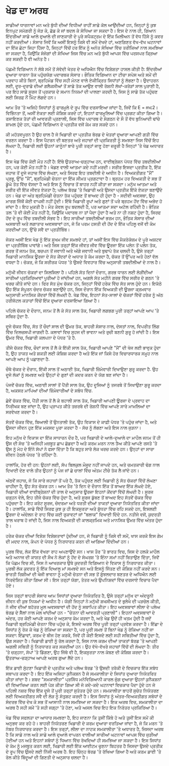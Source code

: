 # ਖੇਡ ਦਾ ਅਰਥ

ਸਾਡੀਆਂ ਧਾਰਨਾਵਾਂ ਮਨ ਅਤੇ ਬੁੱਧੀ ਦੀਆਂ ਵਿਧੀਆਂ ਰਾਹੀਂ ਸਾਡੇ ਕੋਲ ਆਉਂਦੀਆਂ ਹਨ, ਜਿਨ੍ਹਾਂ ਨੂੰ ਕੁਝ ਇਨਪੁਟ ਸਮੱਗਰੀ ਨੂੰ ਜੋੜ ਕੇ, ਛੱਡ ਕੇ ਜਾਂ ਬਦਲ ਕੇ ਸੋਧਿਆ ਜਾ ਸਕਦਾ ਹੈ। ਇਸ ਦੇ ਨਾਲ ਹੀ, ਗਿਆਨ ਇੰਦਰੀਆਂ ਸਾਡੇ ਆਲੇ ਦੁਆਲੇ ਦੀ ਜਾਣਕਾਰੀ ਦੇ ਪੂਰੇ ਸਪੈਕਟ੍ਰਮ ਦੇ ਇੱਕ ਮਿਲੀਅਨ ਤੋਂ ਵੱਧ ਹਿੱਸੇ ਨੂੰ ਕਵਰ ਨਹੀਂ ਕਰਦੀਆਂ। ਸੰਸਾਰ ਜਿਵੇਂ ਕਿ ਅਸੀਂ ਇਸਨੂੰ ਕਿਸੇ ਵੀ ਸਮੇਂ ਦੇਖਦੇ ਹਾਂ, ਅਣਗਿਣਤ ਵੱਖ-ਵੱਖ ਘਟਨਾਵਾਂ ਦਾ ਇੱਕ ਛੋਟਾ ਜਿਹਾ ਹਿੱਸਾ ਹੈ, ਜਿਨ੍ਹਾਂ ਵਿੱਚੋਂ ਹਰ ਇੱਕ ਨੂੰ ਅਨੰਤ ਸੰਖਿਆ ਵਿੱਚ ਤਰੀਕਿਆਂ ਨਾਲ ਸਮਝਿਆ ਜਾ ਸਕਦਾ ਹੈ, ਕਿਉਂਕਿ ਸੰਜੋਗਾਂ ਦੀ ਸੰਖਿਆ ਜਿਸ ਵਿੱਚ ਮਨ ਅਤੇ ਬੁੱਧੀ ਆਪਸ ਵਿੱਚ ਪਰਸਪਰ ਕ੍ਰਿਆ ਕਰ ਸਕਦੀ ਹੈ ਵੀ ਅਨੰਤ ਹੈ।

ਪੱਛਮੀ ਵਿਗਿਆਨ ਨੇ ਲੰਬੇ ਸਮੇਂ ਤੋਂ ਸੰਵੇਦੀ ਖੇਤਰ ਦੇ ਅਧਿਐਨ ਵਿੱਚ ਵਿਸ਼ੇਸ਼ਤਾ ਹਾਸਲ ਕੀਤੀ ਹੈ: ਇੰਦਰੀਆਂ ਦੁਆਰਾ ਧਾਰਨਾ ਤੱਕ ਪਹੁੰਚਯੋਗ ਪਦਾਰਥਕ ਸੰਸਾਰ। ਭੌਤਿਕ ਵਿਗਿਆਨ ਦਾ ਟੀਚਾ ਸਪੇਸ ਅਤੇ ਸਮੇਂ ਦੀ ਪਰਵਾਹ ਕੀਤੇ ਬਿਨਾਂ, ਬ੍ਰਹਿਮੰਡ ਵਿੱਚ ਸਹੀ ਮੰਨਣ ਵਾਲੇ ਏਕੀਕ੍ਰਿਤ ਸਿਧਾਂਤਾਂ ਨੂੰ ਲੱਭਣਾ ਹੈ। ਉਦਾਹਰਨ ਲਈ, ਦੂਰ-ਦੁਰਾਡੇ ਦੀਆਂ ਗਲੈਕਸੀਆਂ ਤੋਂ ਸਾਡੇ ਤੱਕ ਆਉਣ ਵਾਲੀ ਰੋਸ਼ਨੀ ਲੱਖਾਂ-ਕਰੋੜਾਂ ਸਾਲ ਪੁਰਾਣੀ ਹੈ, ਪਰ ਇਹ ਸਾਡੇ ਸੂਰਜ ਤੋਂ ਪ੍ਰਕਾਸ਼ ਦੇ ਸਮਾਨ ਨਿਯਮਾਂ ਦੀ ਪਾਲਣਾ ਕਰਦੀ ਹੈ, ਜਿਸ ਨੂੰ ਸਾਡੇ ਤੱਕ ਪਹੁੰਚਣ ਲਈ ਸਿਰਫ਼ ਨੌਂ ਮਿੰਟ ਲੱਗਦੇ ਹਨ।

ਆਮ ਤੌਰ 'ਤੇ ਅਜਿਹੇ ਸਿਧਾਂਤਾਂ ਨੂੰ ਫਾਰਮੂਲੇ ਦੇ ਰੂਪ ਵਿੱਚ ਦਰਸਾਇਆ ਜਾਂਦਾ ਹੈ, ਜਿਵੇਂ ਕਿ E = mc2। ਵਿਭਿੰਨਤਾ ਤੋਂ, ਅਸੀਂ ਏਕਤਾ ਲਈ ਕੋਸ਼ਿਸ਼ ਕਰਦੇ ਹਾਂ, ਇਹਨਾਂ ਫਾਰਮੂਲਿਆਂ ਵਿੱਚ ਪ੍ਰਗਟ ਕੀਤਾ ਗਿਆ ਹੈ। ਰਸਾਇਣਕ ਤੱਤਾਂ ਦੀ ਆਵਰਤੀ ਪ੍ਰਣਾਲੀ, ਜਿਸ ਵਿੱਚ ਪਦਾਰਥ ਦੇ ਸੰਗਠਨ ਦੇ ਸੌ ਤੋਂ ਵੱਧ ਬੁਨਿਆਦੀ ਢਾਂਚੇ ਸ਼ਾਮਲ ਹੁੰਦੇ ਹਨ, ਪੱਛਮੀ ਵਿਗਿਆਨ ਦੇ ਪ੍ਰਤੀਕ ਵਜੋਂ ਕੰਮ ਕਰ ਸਕਦੇ ਹਨ।

ਕੀ ਮਹੱਤਵਪੂਰਨ ਹੈ ਉਹ ਚਾਲ ਹੈ ਜੋ ਖਿਡਾਰੀ ਦਾ ਪ੍ਰਤੀਕ ਬੋਰਡ ਦੇ ਖੇਤਰਾਂ ਦੁਆਰਾ ਆਪਣੀ ਗਤੀ ਵਿੱਚ ਵਰਣਨ ਕਰਦਾ ਹੈ। ਇਸ ਪੈਟਰਨ ਦੀ ਬਣਤਰ ਅਤੇ ਜਹਾਜ਼ਾਂ ਦੀ ਪ੍ਰਕਿਰਤੀ ਨੂੰ ਸਮਝਣਾ ਜਿਸ ਵਿੱਚੋਂ ਇਹ ਲੰਘਦਾ ਹੈ, ਖਿਡਾਰੀ ਲਈ ਉਹਨਾਂ ਕਾਨੂੰਨਾਂ ਬਾਰੇ ਪੂਰੀ ਤਰ੍ਹਾਂ ਜਾਣੂ ਹੋਣਾ ਜ਼ਰੂਰੀ ਹੈ ਜਿਨ੍ਹਾਂ 'ਤੇ ਖੇਡ ਅਧਾਰਤ ਹੈ।

ਇਸ ਖੇਡ ਵਿੱਚ ਕੋਈ ਮੌਤ ਨਹੀਂ ਹੈ: ਇੱਥੇ ਉਤਰਾਅ-ਚੜ੍ਹਾਅ ਹਨ, ਵਾਈਬ੍ਰੇਸ਼ਨ ਪੱਧਰ ਵਿੱਚ ਤਬਦੀਲੀਆਂ ਹਨ, ਪਰ ਕੋਈ ਮੌਤ ਨਹੀਂ ਹੈ। ਖੇਡਣ ਵਾਲੀ ਆਤਮਾ ਕਦੇ ਨਹੀਂ ਮਰਦੀ। ਸਰੀਰ ਇਸਦਾ ਪ੍ਰਤੀਕ ਹੈ, ਇੱਕ ਜਹਾਜ਼ ਤੋਂ ਦੂਜੇ ਜਹਾਜ਼ ਵਿੱਚ ਲੰਘਣਾ, ਅਤੇ ਸਿਰਫ ਇਹ ਤਬਦੀਲੀ ਦੇ ਅਧੀਨ ਹੈ। ਵਿਅਕਤੀਗਤ "ਮੈਂ" ਪ੍ਰਭੂ, ਉੱਚ "ਮੈਂ", ਬ੍ਰਹਿਮੰਡੀ ਚੇਤਨਾ ਦਾ ਇੱਕ ਸੀਮਤ ਪ੍ਰਗਟਾਵਾ ਹੈ। ਬ੍ਰਹਮ ਹਰ ਵਿਅਕਤੀ ਦੇ ਸਭ ਤੋਂ ਡੂੰਘੇ ਤੱਤ ਵਿੱਚ ਵੱਸਦਾ ਹੈ ਅਤੇ ਇਸ ਨੂੰ ਵਿਚਾਰ ਤੋਂ ਬਾਹਰ ਨਹੀਂ ਕੀਤਾ ਜਾ ਸਕਦਾ। ਮਨੁੱਖ ਆਤਮਾ ਅਤੇ ਸਰੀਰ ਦੀ ਇੱਕ ਜੀਵਤ ਏਕਤਾ ਹੈ; ਪਲੇਅ ਬੋਰਡ 'ਤੇ ਖਿਡਾਰੀ ਅਤੇ ਉਸਦਾ ਪ੍ਰਤੀਕ ਇੱਕੋ ਏਕਤਾ ਬਣਾਉਂਦੇ ਹਨ। ਖੇਡ ਦਾ ਅੰਤ ਬ੍ਰਹਿਮੰਡੀ ਚੇਤਨਾ ਤੱਕ ਪਹੁੰਚਣ ਤੋਂ ਬਾਅਦ ਹੀ ਹੁੰਦਾ ਹੈ - ਸਦੀਵੀ ਅਵਸਥਾ, ਉਹ ਮਾਰਗ ਜਿੱਥੋਂ ਕੋਈ ਵਾਪਸੀ ਨਹੀਂ ਹੁੰਦੀ। ਇੱਥੇ ਖਿਡਾਰੀ ਰੂਪਾਂ ਅਤੇ ਗੁਣਾਂ ਤੋਂ ਪਰੇ ਬ੍ਰਹਮ ਹੋਂਦ ਵਿੱਚ ਅਭੇਦ ਹੋ ਜਾਂਦਾ ਹੈ। ਇਹ ਮੁਕਤੀ ਹੈ। ਮੌਤ ਕੇਵਲ ਰੂਪ ਬਦਲਦੀ ਹੈ, ਪਰ ਆਤਮਾ ਸਦਾ ਅਟੱਲ ਰਹਿੰਦੀ ਹੈ। ਭੌਤਿਕ ਤਲ 'ਤੇ ਵੀ ਕੋਈ ਮੌਤ ਨਹੀਂ ਹੈ, ਕਿਉਂਕਿ ਪਦਾਰਥ ਨਾ ਤਾਂ ਪੈਦਾ ਹੁੰਦਾ ਹੈ ਅਤੇ ਨਾ ਹੀ ਨਸ਼ਟ ਹੁੰਦਾ ਹੈ, ਸਿਰਫ ਹੋਂਦ ਦੇ ਰੂਪ ਵਿੱਚ ਤਬਦੀਲੀ ਸੰਭਵ ਹੈ। ਇਹ ਸਾਰੀਆਂ ਤਬਦੀਲੀਆਂ ਭਰਮ ਹਨ, ਭੌਤਿਕ ਸੰਸਾਰ ਦੀਆਂ ਅਸਥਾਈ ਅਤੇ ਲਗਾਤਾਰ ਅਵਸਥਾਵਾਂ ਹਨ, ਜੋ ਕਿ ਪਰਮ ਹਸਤੀ ਦੀ ਹੋਂਦ ਦੇ ਇੱਕ ਪਹਿਲੂ ਵਜੋਂ ਵੀ ਕੰਮ ਕਰਦੀਆਂ ਹਨ, ਉੱਚੇ ਸਵੈ ਦਾ ਪ੍ਰਤੀਬਿੰਬ।

ਜੇਕਰ ਅਸੀਂ ਇਸ ਖੇਡ ਨੂੰ ਇੱਕ ਸੂਖਮ ਜੀਵ ਸਮਝਦੇ ਹਾਂ, ਤਾਂ ਅਸੀਂ ਇਸ ਵਿੱਚ ਮੈਕਰੋਕੋਜ਼ਮ ਦੇ ਪੂਰੇ ਅਸ਼ਟਵ ਦਾ ਪ੍ਰਤੀਬਿੰਬ ਪਾਵਾਂਗੇ। ਅਤੇ ਜਿਸ ਤਰ੍ਹਾਂ ਇੱਕ ਜੀਵਤ ਜੀਵ ਵਿੱਚ ਊਰਜਾ ਇੱਕ ਪਲੇਨ ਤੋਂ ਪਲੇਨ ਤੱਕ, ਗਰਭ ਤੋਂ ਜਨਮ ਤੱਕ, ਬਚਪਨ ਤੋਂ ਜਵਾਨੀ ਅਤੇ ਅੱਗੇ ਜਵਾਨੀ ਅਤੇ ਬੁਢਾਪੇ ਤੱਕ ਚਲਦੀ ਹੈ, ਉਸੇ ਤਰ੍ਹਾਂ ਖਿਡਾਰੀ ਮਾਨਸਿਕ ਊਰਜਾ ਦੇ ਸੱਤ ਕੇਂਦਰਾਂ ਦੇ ਅਧਾਰ ਤੇ ਕੰਮ ਕਰਦਾ ਹੈ, ਚੱਕਰ ਤੋਂ ਉੱਪਰ ਅਤੇ ਹੇਠਾਂ ਵੱਲ ਵਧਦਾ ਹੈ। ਚੱਕਰ, ਜੋ ਕਿ ਸਰੀਰਕ ਪੱਧਰ 'ਤੇ ਉਸਦੇ ਵਿਵਹਾਰ ਵਿੱਚ ਅਨੁਸਾਰੀ ਤਬਦੀਲੀਆਂ ਦੇ ਨਾਲ ਹੈ।

ਮਨੁੱਖੀ ਜੀਵਨ ਚੱਕਰਾਂ ਦਾ ਸਿਲਸਿਲਾ ਹੈ। ਪਹਿਲੇ ਸੱਤ ਦਿਨਾਂ ਦੌਰਾਨ, ਗਰਭ ਧਾਰਨ ਲਈ ਲੋੜੀਂਦੀਆਂ ਸਾਰੀਆਂ ਪ੍ਰਕਿਰਿਆਵਾਂ ਪੂਰੀਆਂ ਹੋ ਜਾਂਦੀਆਂ ਹਨ, ਅਗਲੇ ਸੱਤ ਮਹੀਨੇ ਗਰਭ ਵਿੱਚ ਸਰੀਰ ਦੇ ਗਠਨ 'ਤੇ ਖਰਚ ਕੀਤੇ ਜਾਂਦੇ ਹਨ। ਫਿਰ ਸੱਤ ਮੁੱਖ ਚੱਕਰ ਹਨ, ਜਿਨ੍ਹਾਂ ਵਿੱਚੋਂ ਹਰੇਕ ਵਿੱਚ ਸੱਤ ਸਾਲ ਹੁੰਦੇ ਹਨ। ਇਕੱਠੇ ਉਹ ਇੱਕ ਸੰਪੂਰਨ ਚੰਦਰ ਚੱਕਰ ਬਣਾਉਂਦੇ ਹਨ, ਜਿਸ ਦੌਰਾਨ ਇੱਕ ਵਿਅਕਤੀ ਦੀ ਊਰਜਾ ਕ੍ਰਮਵਾਰ ਅਨੁਸਾਰੀ ਮਾਨਸਿਕ ਕੇਂਦਰਾਂ ਵਿੱਚੋਂ ਲੰਘਦੀ ਹੈ. ਖੇਡ ਵਿੱਚ, ਇਹਨਾਂ ਸੱਤ-ਸਾਲਾਂ ਦੇ ਚੱਕਰਾਂ ਵਿੱਚੋਂ ਹਰੇਕ ਨੂੰ ਅੱਠ ਹਰੀਜੱਟਲ ਕਤਾਰਾਂ ਵਿੱਚੋਂ ਇੱਕ ਦੁਆਰਾ ਦਰਸਾਇਆ ਗਿਆ ਹੈ।

ਪਹਿਲੇ ਚੱਕਰ ਦੇ ਦੌਰਾਨ, ਜਨਮ ਤੋਂ ਲੈ ਕੇ ਸੱਤ ਸਾਲ ਤੱਕ, ਖਿਡਾਰੀ ਲਗਭਗ ਪੂਰੀ ਤਰ੍ਹਾਂ ਆਪਣੇ ਆਪ 'ਤੇ ਸਥਿਰ ਹੁੰਦਾ ਹੈ.

ਦੂਜੇ ਚੱਕਰ ਵਿੱਚ, ਸੱਤ ਤੋਂ ਚੌਦਾਂ ਸਾਲ ਦੀ ਉਮਰ ਤੱਕ, ਬਾਹਰੀ ਸੰਸਾਰ ਨਾਲ, ਦੋਸਤਾਂ ਨਾਲ, ਵਿਪਰੀਤ ਲਿੰਗ ਵਿੱਚ ਦਿਲਚਸਪੀ ਜਾਗਦੀ ਹੈ. ਕਲਾਵਾਂ ਵਿਚ ਸੁਹਜ ਦੀ ਭਾਵਨਾ ਅਤੇ ਰੁਚੀ ਬਣਨੀ ਸ਼ੁਰੂ ਹੋ ਜਾਂਦੀ ਹੈ। ਇਸ ਉਮਰ ਵਿੱਚ, ਖਿਡਾਰੀ ਕਲਪਨਾ ਦੇ ਪੱਧਰ 'ਤੇ ਹੈ.

ਤੀਜੇ ਚੱਕਰ ਵਿੱਚ, ਚੌਦਾਂ ਸਾਲ ਤੋਂ ਲੈ ਕੇ ਇੱਕੀ ਸਾਲ ਤੱਕ, ਖਿਡਾਰੀ ਆਪਣੇ "ਮੈਂ" ਦੀ ਖੋਜ ਲਈ ਭਾਵੁਕ ਹੁੰਦਾ ਹੈ, ਉਹ ਤਾਕਤ ਅਤੇ ਸ਼ਕਤੀ ਲਈ ਕੋਸ਼ਿਸ਼ ਕਰਦਾ ਹੈ ਅਤੇ ਇੱਕ ਜਾਂ ਕਿਸੇ ਹੋਰ ਵਿਚਾਰਧਾਰਕ ਸਮੂਹ ਨਾਲ ਆਪਣੇ ਆਪ ਨੂੰ ਪਛਾਣਦਾ ਹੈ.

ਚੌਥੇ ਚੱਕਰ ਦੇ ਦੌਰਾਨ, ਇੱਕੀ ਸਾਲ ਤੋਂ ਅਠਾਈ ਤੱਕ, ਖਿਡਾਰੀ ਜ਼ਿੰਮੇਵਾਰੀ ਦਿਖਾਉਣਾ ਸ਼ੁਰੂ ਕਰਦਾ ਹੈ. ਉਹ ਦੂਜੇ ਲੋਕਾਂ ਨੂੰ ਸਮਝਣ ਅਤੇ ਉਨ੍ਹਾਂ ਦੇ ਗੁਣਾਂ ਦੀ ਕਦਰ ਕਰਨ ਦੇ ਯੋਗ ਬਣ ਜਾਂਦਾ ਹੈ।

ਪੰਜਵੇਂ ਚੱਕਰ ਵਿੱਚ, ਅਠਾਈ ਸਾਲਾਂ ਤੋਂ ਪੈਂਤੀ ਸਾਲ ਤੱਕ, ਉਹ ਦੂਜਿਆਂ ਨੂੰ ਤਜਰਬੇ ਤੋਂ ਸਿਖਾਉਣਾ ਸ਼ੁਰੂ ਕਰਦਾ ਹੈ, ਅਕਸਰ ਮਾਪਿਆਂ ਦੀਆਂ ਜ਼ਿੰਮੇਵਾਰੀਆਂ ਦੇ ਸਬੰਧ ਵਿੱਚ.

ਛੇਵੇਂ ਚੱਕਰ ਵਿੱਚ, ਪੈਂਤੀ ਸਾਲ ਤੋਂ ਲੈ ਕੇ ਬਹਾਲੀ ਸਾਲ ਤੱਕ, ਖਿਡਾਰੀ ਆਪਣੀ ਊਰਜਾ ਦੇ ਪ੍ਰਵਾਹ ਦਾ ਨਿਰੀਖਕ ਬਣ ਜਾਂਦਾ ਹੈ, ਉਹ ਪ੍ਰਾਪਤ ਕੀਤੇ ਤਜ਼ਰਬੇ ਦੀ ਰੋਸ਼ਨੀ ਵਿੱਚ ਆਪਣੇ ਸਾਰੇ ਮਾਮਲਿਆਂ ਦਾ ਸਰਵੇਖਣ ਕਰਦਾ ਹੈ।

ਸੱਤਵੇਂ ਚੱਕਰ ਵਿੱਚ, ਬਿਆਲੀ ਤੋਂ ਉਨਤਾਲੀ ਤੱਕ, ਉਹ ਵਿਕਾਸ ਦੇ ਕਾਫ਼ੀ ਪੱਧਰ 'ਤੇ ਪਹੁੰਚ ਜਾਂਦਾ ਹੈ, ਅਤੇ ਉਸਦਾ ਜੀਵਨ ਹੁਣ ਇੱਕ ਮਕਸਦ ਪੂਰਾ ਕਰਦਾ ਹੈ - ਸੱਚ ਨੂੰ ਲੱਭਣਾ ਅਤੇ ਇਸ ਨਾਲ ਜੁੜਨਾ।

ਇਹ ਮਨੁੱਖ ਦੇ ਵਿਕਾਸ ਦਾ ਇੱਕ ਸਾਧਾਰਨ ਦੌਰ ਹੈ, ਪਰ ਖਿਡਾਰੀ ਦੇ ਆਲੇ-ਦੁਆਲੇ ਦਾ ਮਾਹੌਲ ਜਨਮ ਤੋਂ ਹੀ ਉਸ ਦੀ ਸੋਚ 'ਤੇ ਅਜਿਹੀ ਮਜ਼ਬੂਤ ਛਾਪ ਛੱਡਦਾ ਹੈ ਅਤੇ ਕਰਮ ਮਰਨ ਨਾਲ ਤੈਅ ਕੀਤੇ ਆਪਣੇ ਰਸਤੇ 'ਤੇ ਉਸ ਨੂੰ ਮੋਹ ਦੇ ਇੰਨੇ ਸੱਪਾਂ ਨੇ ਫਸਾ ਦਿੱਤਾ ਹੈ ਕਿ ਬਹੁਤ ਸਾਰੇ ਲੋਕ ਖਰਚ ਕਰਦੇ ਹਨ। ਉਨ੍ਹਾਂ ਦਾ ਸਾਰਾ ਜੀਵਨ ਹੇਠਲੇ ਪੱਧਰ 'ਤੇ ਰਹਿੰਦਾ ਹੈ.

ਹਾਲਾਂਕਿ, ਹੋਰ ਵੀ ਹਨ: ਉਹਨਾਂ ਲਈ, ਸੱਪ ਬਿਲਕੁਲ ਮੌਜੂਦ ਨਹੀਂ ਜਾਪਦੇ ਹਨ, ਅਤੇ ਚਮਤਕਾਰੀ ਢੰਗ ਨਾਲ ਦਿਖਾਈ ਦੇਣ ਵਾਲੇ ਤੀਰ ਉਹਨਾਂ ਨੂੰ ਪੰਜ ਜਾਂ ਛੇ ਚਾਲਾਂ ਵਿੱਚ ਅੰਤਮ ਟੀਚੇ ਤੱਕ ਲੈ ਜਾਂਦੇ ਹਨ।

ਅੱਠਵੇਂ ਜਹਾਜ਼, ਜੋ ਕਿ ਸਾਰੇ ਜਹਾਜ਼ਾਂ ਤੋਂ ਪਰੇ ਹੈ, ਤੱਕ ਪਹੁੰਚਣ ਲਈ ਖਿਡਾਰੀ ਨੂੰ ਸੱਤ ਚੱਕਰਾਂ ਵਿੱਚੋਂ ਲੰਘਣਾ ਚਾਹੀਦਾ ਹੈ, ਉਹ ਸੱਤ ਚੱਕਰ ਹਨ। ਆਮ ਤੌਰ 'ਤੇ ਦਿਨ ਦੇ ਦੌਰਾਨ ਇੱਕ ਤੋਂ ਬਾਅਦ ਇੱਕ ਲੰਘਦੇ ਹੋਏ, ਖਿਡਾਰੀ ਦੀਆਂ ਵਾਈਬ੍ਰੇਸ਼ਨਾਂ ਦੀ ਤਾਲ ਦੇ ਅਨੁਸਾਰ ਊਰਜਾ ਇਹਨਾਂ ਕੇਂਦਰਾਂ ਵਿੱਚੋਂ ਲੰਘਦੀ ਹੈ। ਸੂਰਜ ਚੜ੍ਹਨ ਵੇਲੇ, ਇਹ ਤੀਜੇ ਚੱਕਰ ਵਿੱਚ ਹੁੰਦਾ ਹੈ, ਅਤੇ ਸੂਰਜ ਡੁੱਬਣ ਤੋਂ ਬਾਅਦ ਇਹ ਸੱਤਵੇਂ ਚੱਕਰ ਵਿੱਚ ਪਹੁੰਚਦਾ ਹੈ। ਇਹ ਕਰੰਟ ਸੂਰਜ, ਚੰਦਰਮਾ ਅਤੇ ਧਰਤੀ ਦੀਆਂ ਤਾਕਤਾਂ ਦੁਆਰਾ ਨਿਯੰਤਰਿਤ ਕੀਤਾ ਜਾਂਦਾ ਹੈ। ਹਾਲਾਂਕਿ, ਸਾਡੇ ਵਿੱਚੋਂ ਸਿਰਫ ਕੁਝ ਕੁ ਹੀ ਇਕਸੁਰਤਾ ਅਤੇ ਸ਼ੁੱਧਤਾ ਵਿੱਚ ਰਹਿ ਸਕਦੇ ਹਨ, ਇਸਲਈ ਊਰਜਾ ਦੇ ਅੰਦੋਲਨ ਦੇ ਰਾਹ ਵਿੱਚ ਕਈ ਰੁਕਾਵਟਾਂ ਜਾਂ "ਬਲਾਕ" ਦਿਖਾਈ ਦਿੰਦੇ ਹਨ. ਨਤੀਜੇ ਵਜੋਂ, ਕੁਦਰਤੀ ਤਾਲ ਖਰਾਬ ਹੋ ਜਾਂਦੀ ਹੈ, ਜਿਸ ਨਾਲ ਵਿਅਕਤੀ ਦੀ ਕਾਲਕ੍ਰਮਿਕ ਅਤੇ ਮਾਨਸਿਕ ਉਮਰ ਵਿੱਚ ਅੰਤਰ ਹੁੰਦਾ ਹੈ।

ਹਰੇਕ ਚੱਕਰ ਦੀਆਂ ਵਿਸ਼ੇਸ਼ ਵਿਸ਼ੇਸ਼ਤਾਵਾਂ ਹੁੰਦੀਆਂ ਹਨ, ਜੋ ਖਿਡਾਰੀ ਨੂੰ ਕਿਸੇ ਵੀ ਸਮੇਂ, ਖਾਸ ਕਰਕੇ ਇਸ ਗੇਮ ਦੀ ਮਦਦ ਨਾਲ, ਕੰਪਨ ਦੇ ਪੱਧਰ ਨੂੰ ਨਿਰਧਾਰਤ ਕਰਨ ਦੀ ਆਗਿਆ ਦਿੰਦੀਆਂ ਹਨ।

ਪੂਰਬ ਵਿੱਚ, ਲੋਕ ਇੱਕ ਵੱਖਰਾ ਰਾਹ ਅਪਣਾਉਂਦੇ ਸਨ। ਖਾਸ ਤੌਰ 'ਤੇ ਭਾਰਤ ਵਿਚ, ਜਿਸ ਦੇ ਹਲਕੇ ਮਾਹੌਲ ਅਤੇ ਅਨਾਜ ਦੀ ਕਾਸ਼ਤ ਦੀ ਸੌਖ ਨੇ ਲੋਕਾਂ ਨੂੰ ਹੋਂਦ ਦੇ ਸੰਘਰਸ਼ 'ਤੇ ਇੰਨਾ ਸਮਾਂ ਨਹੀਂ ਬਿਤਾਉਣ ਦਿੱਤਾ, ਜਿਵੇਂ ਕਿ ਪੱਛਮ ਵਿਚ ਸੀ, ਜਿਸ ਨੇ ਆਖਰਕਾਰ ਉਥੇ ਕੁਦਰਤੀ ਵਿਗਿਆਨ ਦੇ ਵਿਕਾਸ ਨੂੰ ਨਿਰਧਾਰਤ ਕੀਤਾ। ਪੂਰਬੀ ਲੋਕ ਕੁਦਰਤ ਨੂੰ ਇੱਕ ਦਿਆਲੂ ਮਾਂ ਸਮਝਦੇ ਸਨ ਅਤੇ ਇਸਨੂੰ ਜਿੱਤਣ ਦੀ ਕੋਸ਼ਿਸ਼ ਨਹੀਂ ਕਰਦੇ ਸਨ। ਭਾਰਤੀ ਰਿਸ਼ੀਆਂ ਦੀ ਖੋਜੀ ਭਾਵਨਾ ਨੂੰ ਮਨੁੱਖੀ ਚੇਤਨਾ ਦੀ ਸਭ ਤੋਂ ਗੁੰਝਲਦਾਰ ਬਣਤਰ ਦੇ ਅਧਿਐਨ ਲਈ ਨਿਰਦੇਸ਼ਿਤ ਕੀਤਾ ਗਿਆ ਸੀ। ਇਸ ਤਰ੍ਹਾਂ ਯੋਗਾ, ਤੰਤਰ ਅਤੇ ਉਪਨਿਸ਼ਦਾਂ ਵਿੱਚ ਦਰਸਾਏ ਵਿਚਾਰ ਪੈਦਾ ਹੋਏ।

ਜਿਸ ਤਰ੍ਹਾਂ ਬਾਹਰੀ ਸੰਸਾਰ ਆਮ ਸਿਧਾਂਤਾਂ ਦੁਆਰਾ ਨਿਯੰਤਰਿਤ ਹੈ, ਉਸੇ ਤਰ੍ਹਾਂ ਮਨੁੱਖ ਦਾ ਅੰਦਰੂਨੀ ਜੀਵਨ ਵੀ ਕੁਝ ਨਿਯਮਾਂ ਦੇ ਅਧੀਨ ਹੈ। ਯੋਗੀ ਜਿਨ੍ਹਾਂ ਨੇ ਮਨੁੱਖੀ ਸ਼ਖਸੀਅਤ ਦੇ ਭੁਲੇਖੇ ਦੀ ਪੜਚੋਲ ਕੀਤੀ, ਨੇ ਜੀਵ ਦੀਆਂ ਬਹੱਤਰ ਮੂਲ ਅਵਸਥਾਵਾਂ ਦੀ ਹੋਂਦ ਨੂੰ ਸਥਾਪਿਤ ਕੀਤਾ। ਇਹ ਅਵਸਥਾਵਾਂ ਲੀਲਾ ਦੇ ਪਲੇਅ ਬੋਰਡ ਦੇ ਸੈੱਲਾਂ ਨਾਲ ਮੇਲ ਖਾਂਦੀਆਂ ਹਨ - "ਚੇਤਨਾ ਦੀ ਆਵਰਤੀ ਪ੍ਰਣਾਲੀ"। ਇਹਨਾਂ ਅਵਸਥਾਵਾਂ ਦੇ ਅੰਦਰ, ਹਰ ਕੋਈ ਆਪਣੇ ਕਰਮ ਦੇ ਅਨੁਸਾਰ ਕੰਮ ਕਰਦਾ ਹੈ, ਅਤੇ ਖੇਡ ਉਦੋਂ ਹੀ ਖਤਮ ਹੁੰਦੀ ਹੈ ਜਦੋਂ ਖਿਡਾਰੀ ਬ੍ਰਹਿਮੰਡੀ ਚੇਤਨਾ ਵਿੱਚ ਪਹੁੰਚ ਕੇ, ਇਸਦੇ ਅਰਥ ਵਿੱਚ ਪੂਰੀ ਤਰ੍ਹਾਂ ਪ੍ਰਵੇਸ਼ ਕਰਦਾ ਹੈ। ਇੱਛਾ ਦੇ ਸਿਧਾਂਤ ਨੂੰ ਰੋਕ ਕੇ ਖੇਡ ਨੂੰ ਰੋਕਿਆ ਜਾ ਸਕਦਾ ਹੈ, ਪਰ ਪੂਰੀ ਸਮਝ ਤੋਂ ਬਿਨਾਂ ਖੇਡ ਨੂੰ ਰੋਕਿਆ ਨਹੀਂ ਜਾ ਸਕਦਾ: ਇੱਛਾਵਾਂ, ਕਰਮ ਦੇ ਬੀਜ ਹੋਣ ਕਰਕੇ, ਜਿਵੇਂ ਹੀ ਕੋਈ ਇਸਦੇ ਲਈ ਸਹੀ ਸਥਿਤੀਆਂ ਵਿੱਚ ਹੁੰਦਾ ਹੈ, ਉਗ ਸਕਦਾ ਹੈ। ਖਿਡਾਰੀ ਡਾਈ ਨੂੰ ਰੋਲ ਕਰਦਾ ਹੈ, ਜਿਸ ਨਾਲ ਕਰਮ ਦੀਆਂ ਤਾਕਤਾਂ ਬੋਰਡ 'ਤੇ ਆਪਣੀ ਅਗਲੀ ਸਥਿਤੀ ਨੂੰ ਨਿਰਧਾਰਤ ਕਰ ਸਕਦੀਆਂ ਹਨ। ਉਹ ਵੱਖੋ-ਵੱਖਰੇ ਜਹਾਜ਼ਾਂ ਵਿੱਚੋਂ ਦੀ ਲੰਘਦਾ ਹੈ: ਤੀਰ 'ਤੇ ਚੜ੍ਹਨਾ, ਸੱਪਾਂ 'ਤੇ ਡਿੱਗਣਾ, ਉਹ ਜਿੱਥੇ ਵੀ ਹੈ, ਇਕਸੁਰਤਾ ਨਾਲ ਕੰਬਣ ਦੀ ਕੋਸ਼ਿਸ਼ ਕਰਦਾ ਹੈ। ਉਤਰਾਅ-ਚੜ੍ਹਾਅ ਆਪਣੇ ਅਰਥ ਗੁਆ ਲੈਂਦੇ ਹਨ।

ਇੱਕ ਡਾਈ ਸੁੱਟਣਾ ਖਿਡਾਰੀ ਦੇ ਪ੍ਰਤੀਕ ਅਤੇ ਪਲੇਅ ਬੋਰਡ 'ਤੇ ਉਸਦੀ ਤਰੱਕੀ ਦੇ ਵਿਚਕਾਰ ਇੱਕ ਸਬੰਧ ਸਥਾਪਤ ਕਰਦਾ ਹੈ। ਇਹ ਇੱਕ ਅਜਿਹਾ ਕੁਨੈਕਸ਼ਨ ਹੈ ਜੋ ਸਮਕਾਲੀਤਾ ਦੇ ਸਿਧਾਂਤ ਦੁਆਰਾ ਨਿਯੰਤਰਿਤ ਕੀਤਾ ਜਾਂਦਾ ਹੈ। ਸ਼ਬਦ "ਸਮਕਾਲੀਤਾ" ਪ੍ਰਸਿੱਧ ਮਨੋਵਿਗਿਆਨੀ ਕਾਰਲ ਜੁੰਗ ਦੁਆਰਾ ਉਹਨਾਂ ਕੁਨੈਕਸ਼ਨਾਂ ਦੀ ਵਿਆਖਿਆ ਕਰਨ ਲਈ ਪੇਸ਼ ਕੀਤਾ ਗਿਆ ਸੀ ਜੋ ਕਦੇ-ਕਦੇ ਘਟਨਾਵਾਂ ਵਿਚਕਾਰ ਪੈਦਾ ਹੁੰਦੇ ਹਨ ਜੋ ਪਹਿਲੀ ਨਜ਼ਰ ਵਿੱਚ ਇੱਕ ਦੂਜੇ ਤੋਂ ਪੂਰੀ ਤਰ੍ਹਾਂ ਸੁਤੰਤਰ ਹੁੰਦੇ ਹਨ। ਸਮਕਾਲੀਤਾ ਬਾਹਰੋਂ ਸੁਚੇਤ ਨਿਯੰਤਰਣ ਲਈ ਵਿਅਕਤੀਗਤ ਸਵੈ ਦੀ ਲੋੜ ਨੂੰ ਸੰਤੁਸ਼ਟ ਕਰਦੀ ਹੈ। ਇਸ ਸਿਧਾਂਤ ਨੂੰ ਅੰਤਰ-ਵਿਅਕਤੀਗਤ ਸਬੰਧਾਂ ਦੇ ਸੰਦਰਭ ਵਿੱਚ ਦੇਖ ਕੇ ਸਭ ਤੋਂ ਆਸਾਨੀ ਨਾਲ ਸਮਝਿਆ ਜਾ ਸਕਦਾ ਹੈ। ਇਕ ਅਰਥ ਵਿਚ, ਸਮਕਾਲੀਤਾ ਦਾ ਅਰਥ ਹੈ ਸਹੀ ਸਮੇਂ 'ਤੇ ਸਹੀ ਜਗ੍ਹਾ 'ਤੇ ਹੋਣਾ, ਅਤੇ ਅਸਲ ਵਿਚ ਇਹ ਇਕ ਨਿਰੰਤਰ ਪ੍ਰਕਿਰਿਆ ਹੈ।

ਖੇਡ ਵਿੱਚ ਸਫਲਤਾ ਦਾ ਆਧਾਰ ਸਮਝਣਾ ਹੈ, ਇਹ ਜਾਣਨਾ ਕਿ ਤੁਸੀਂ ਕਿੱਥੇ ਹੋ ਅਤੇ ਤੁਸੀਂ ਇਸ ਸਮੇਂ ਕੀ ਅਨੁਭਵ ਕਰ ਰਹੇ ਹੋ। ਬਾਹਰੀ ਨਿਯੰਤਰਣ ਖਿਡਾਰੀ ਦੇ ਕਰਮ ਦੁਆਰਾ ਵਰਤਿਆ ਜਾਂਦਾ ਹੈ, ਜੋ ਕਿ ਮਰਨ 'ਤੇ ਨੰਬਰ ਨਿਰਧਾਰਤ ਕਰਦਾ ਹੈ। ਇਸ ਤਰ੍ਹਾਂ, ਲੀਲਾ ਦਾ ਨਾਟਕ ਸਮਕਾਲੀਤਾ 'ਤੇ ਅਧਾਰਤ ਹੈ, ਜਿਸਦਾ ਅਰਥ ਹੈ ਕਿ ਸਾਡੇ ਨਾਲ ਅਤੇ ਸਾਡੇ ਆਲੇ ਦੁਆਲੇ ਵਾਪਰਨ ਵਾਲੀਆਂ ਸਾਰੀਆਂ ਘਟਨਾਵਾਂ ਆਪਸ ਵਿੱਚ ਜੁੜੀਆਂ ਹੋਈਆਂ ਹਨ ਅਤੇ ਇਹਨਾਂ ਸਬੰਧਾਂ ਨੂੰ ਧਿਆਨ ਵਿੱਚ ਰੱਖਦਿਆਂ ਹੀ ਸਮਝਿਆ ਜਾ ਸਕਦਾ ਹੈ। ਇਸ ਸਿਧਾਂਤ ਦੇ ਕੰਮ ਨੂੰ ਮਜਬੂਤ ਕਰਨ ਲਈ, ਖਿਡਾਰੀ ਲਈ ਇੱਕ ਆਈਟਮ ਚੁਣਨਾ ਬਿਹਤਰ ਹੈ ਜਿਸਦਾ ਉਸਦੇ ਪ੍ਰਤੀਕ ਦੇ ਰੂਪ ਵਿੱਚ ਉਸਦੇ ਲਈ ਨਿੱਜੀ ਅਰਥ ਹੈ. ਇਹ ਚਿੰਨ੍ਹ ਬੋਰਡ 'ਤੇ ਰੱਖਿਆ ਗਿਆ ਹੈ ਅਤੇ ਕਰਮ ਡਾਈ 'ਤੇ ਰੋਲ ਕੀਤੇ ਬਿੰਦੂਆਂ ਦੀ ਗਿਣਤੀ ਦੇ ਅਨੁਸਾਰ ਚਲਦਾ ਹੈ।
